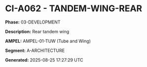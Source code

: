 # CI-A062 - TANDEM-WING-REAR

**Phase:** 03-DEVELOPMENT

**Description:** Rear tandem wing

**AMPEL:** AMPEL-01-TUW (Tube and Wing)

**Segment:** A-ARCHITECTURE

**Generated:** 2025-08-25 17:27:29 UTC
